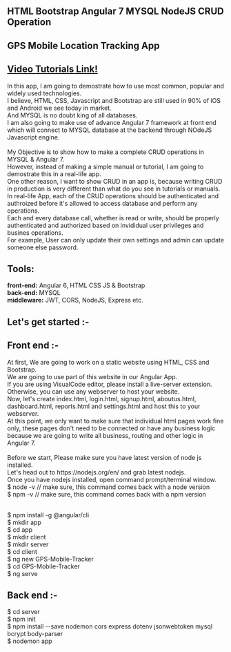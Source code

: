 <h2>HTML Bootstrap Angular 7 MYSQL NodeJS CRUD Operation</h2>
<h2>GPS Mobile Location Tracking App</h2>
<h2><a href="https://www.youtube.com/playlist?list=PLp0TENYyY8lHJGZX6-Ek4MkvAnzWmC9oa">Video Tutorials Link!</a></h2>
In this app, I am going to demostrate how to use most common, popular  and widely used technologies.<br/>
I believe, HTML, CSS, Javascript and Bootstrap are still used in 90% of iOS and Android we see today in market.<br/>
And MYSQL is no doubt king of all databases.<br/>
I am also going to make use of advance Angular 7 framework at front end which will connect to MYSQL database at the backend through NOdeJS Javascript engine.<br/><br/>
My Objective is to show how to make a complete CRUD operations in MYSQL & Angular 7. <br/>
However, instead of making a simple manual or tutorial, I am going to demostrate this in a real-life app.<br/>
One other reason, I want to show CRUD in an app is, because writing CRUD in production is very different than what do you see in tutorials or manuals.<br/>
In real-life App, each of the CRUD operations should be authenticated and authroized before it's allowed to access database and perform any operations.<br/>
Each and every database call, whether is read or write, should be properly authenticated and authorized based on invididual user privileges and busines operations.<br/>
For example, User can only update their own settings and admin can update someone else password.<br/>
<h2>Tools: </h2>
<b>front-end:</b> Angular 6, HTML CSS JS & Bootstrap<br/>
<b>back-end:</b> MYSQL<br/>
<b>middleware:</b> JWT, CORS, NodeJS, Express etc.<br/>
<h2>Let's get started :-</h2>
<h2>Front end :-</h2>
At first, We are going to work on a static website using HTML, CSS and Bootstrap.<br/>
We are going to use part of this website in our Angular App.
<br/>
If you are using VisualCode editor, please install a live-server extension.<br/>
Otherwise, you can use any webserver to host your website.<br/>
Now, let's create index.html, login.html, signup.html, aboutus.html, dashboard.html, reports.html and settings.html and host this to your webserver.<br/>
At this point, we only want to make sure that individual html pages work fine only, these pages don't need to be connected or have any business logic because we are going to write all business, routing and other logic in Angular 7.
<br/><br/>
Before we start, Please make sure you have latest version of node js installed.<br/>
Let's head out to https://nodejs.org/en/ and grab latest nodejs.<br/>
Once you have nodejs installed, open command prompt/terminal window.<br/>
$ node -v // make sure, this command comes back with a node version<br/>
$ npm -v // make sure, this command comes back with a npm version<br/><br/>

$ npm install -g @angular/cli<br/>
$ mkdir app<br/>
$ cd app<br/>
$ mkdir client<br/>
$ mkdir server<br/>
$ cd client<br/>
$ ng new GPS-Mobile-Tracker<br/>
$ cd GPS-Mobile-Tracker<br/>
$ ng serve<br/>

<h2>Back end :-</h2>
$ cd server<br/>
$ npm init<br/>
$ npm install --save nodemon cors express dotenv jsonwebtoken mysql bcrypt body-parser<br/>
$ nodemon app
